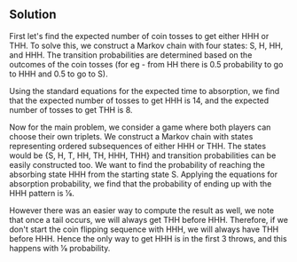 ## Solution

First let's find the expected number of coin tosses to get either 
HHH or 
THH. To solve this, we construct a Markov chain with four states: 
S, 
H, 
HH, and 
HHH. The transition probabilities are determined based on the outcomes of the coin tosses (for eg - from 
HH there is 
0.5 probability to go to 
HHH and 
0.5 to go to 
S).

Using the standard equations for the expected time to absorption, we find that the expected number of tosses to get 
HHH is 
14, and the expected number of tosses to get 
THH is 
8.

Now for the main problem, we consider a game where both players can choose their own triplets. We construct a Markov chain with states representing ordered subsequences of either 
HHH or 
THH. The states would be 
{S, H, T, HH, TH, HHH, THH} and transition probabilities can be easily constructed too. We want to find the probability of reaching the absorbing state 
HHH from the starting state 
S. Applying the equations for absorption probability, we find that the probability of ending up with the 
HHH pattern is 
1⁄8.

However there was an easier way to compute the result as well, we note that once a tail occurs, we will always get 
THH before 
HHH. Therefore, if we don't start the coin flipping sequence with 
HHH, we will always have 
THH before 
HHH. Hence the only way to get 
HHH is in the first 
3 throws, and this happens with 
1⁄8 probability.
